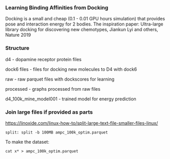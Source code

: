 ### Learning Binding Affinities from Docking 
Docking is a small and cheap (0.1 - 0.01 GPU hours simulation) that provides pose and interaction energy for 2 bodies. 
The inspiration paper: Ultra-large library docking for discovering new chemotypes, Jiankun Lyi and others, Nature 2019

### Structure
d4 - dopamine receptor protein files
   
   dock6 files - files for docking new molecules to D4 with dock6
   
   raw         - raw parquet files with dockscores for learning
   
   processed   - graphs processed from raw files
   
   d4_100k_mine_model001 - trained model for energy prediction

### Join large files if provided as parts
https://linoxide.com/linux-how-to/split-large-text-file-smaller-files-linux/

```split: split -b 100MB ampc_100k_optim.parquet```

To make the dataset:

```cat x* > ampc_100k_optim.parquet```
